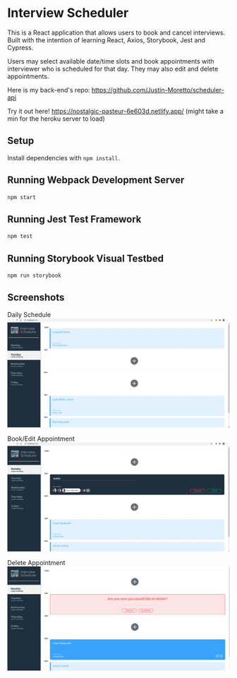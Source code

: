 # Interview Scheduler
This is a React application that allows users to book and cancel interviews.
Built with the intention of learning React, Axios, Storybook, Jest and Cypress.

Users may select available date/time slots and book appointments with interviewer who is scheduled for that day.
They may also edit and delete appointments.

Here is my back-end's repo: https://github.com/Justin-Moretto/scheduler-api

Try it out here!
https://nostalgic-pasteur-6e603d.netlify.app/
(might take a min for the heroku server to load)


## Setup

Install dependencies with `npm install`.

## Running Webpack Development Server

```sh
npm start
```

## Running Jest Test Framework

```sh
npm test
```

## Running Storybook Visual Testbed

```sh
npm run storybook
```

## Screenshots
Daily Schedule
!["screenshot of Daily Appointment Schedule"](https://github.com/Justin-Moretto/scheduler/blob/master/docs/Tuesday.png?raw=true)

Book/Edit Appointment
!["screenshot of Booking/Editing an Appointment"](https://github.com/Justin-Moretto/scheduler/blob/master/docs/Form.png?raw=true)

Delete Appointment
!["screenshot of Deleting Appointment"](https://github.com/Justin-Moretto/scheduler/blob/master/docs/ConfirmDelete.png?raw=true)
